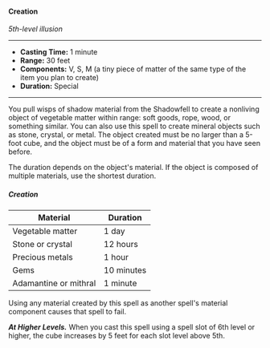 #### Creation
*5th-level illusion*
___
- **Casting Time:** 1 minute
- **Range:** 30 feet
- **Components:** V, S, M (a tiny piece of matter of the same type of the item you plan to create)
- **Duration:** Special
---
You pull wisps of shadow material from the Shadowfell to create a nonliving object of vegetable matter within range: soft goods, rope, wood, or something similar. You can also use this spell to create mineral objects such as stone, crystal, or metal. The object created must be no larger than a 5-foot cube, and the object must be of a form and material that you have seen before.

The duration depends on the object's material. If the object is composed of multiple materials, use the shortest duration.

##### Creation
| Material | Duration |
|---|---|
| Vegetable matter | 1 day |
| Stone or crystal | 12 hours |
| Precious metals | 1 hour |
| Gems | 10 minutes |
| Adamantine or mithral | 1 minute |

Using any material created by this spell as another spell's material component causes that spell to fail.

***At Higher Levels.*** When you cast this spell using a spell slot of 6th level or higher, the cube increases by 5 feet for each slot level above 5th.